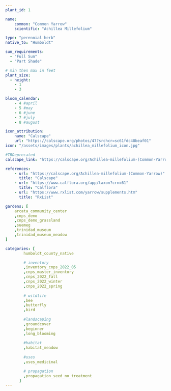 ```yaml
---
plant_id: 1

name: 
    common: "Common Yarrow"
    scientific: "Achillea Millefolium"

type: "perennial herb"
native_to: "Humboldt"

sun_requirements:
  - "Full Sun"
  - "Part Shade"

# min then max in feet
plant_size:
  - height: 
    - 1
    - 3

bloom_calendar: 
    - 4 #april
    - 5 #may
    - 6 #june
    - 7 #july
    - 8 #august

icon_attribution: 
    name: "Calscape"
    url: "https://calscape.org/photos/47?srchcr=sc61fdc48beaf01"
icon: "/assets/images/plants/achillea_millefolium_icon.jpg" 

#TBDeprecated
calscape_link: "https://calscape.org/Achillea-millefolium-(Common-Yarrow)"

references:
    - url: "https://calscape.org/Achillea-millefolium-(Common-Yarrow)"
      title: "Calscape"
    - url: "https://www.calflora.org/app/taxon?crn=61"
      title: "Calflora"
    - url: "https://www.rxlist.com/yarrow/supplements.htm"
      title: "RxList"

gardens: [ 
    arcata_community_center
    ,cnps_demo
    ,cnps_demo_grassland
    ,suemeg
    ,trinidad_museum
    ,trinidad_museum_meadow
]

categories: [
        humboldt_county_native

        # inventory
        ,inventory_cnps_2022_05
        ,cnps_master_inventory
        ,cnps_2022_fall
        ,cnps_2022_winter
        ,cnps_2022_spring
        
        # wildlife
        ,bee
        ,butterfly
        ,bird
        
        #landscaping
        ,groundcover
        ,beginner
        ,long_blooming 
   
        #habitat
        ,habitat_meadow
       
        #uses
        ,uses_medicinal

        # propagation 
        ,propagation_seed_no_treatment
      ]
---
```


